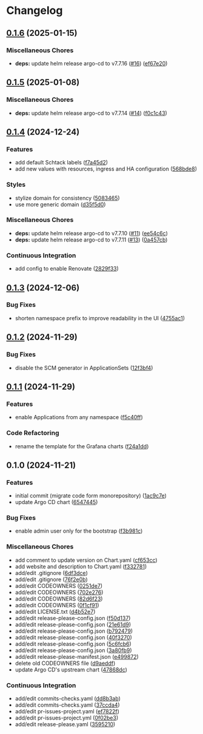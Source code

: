 # Changelog

## [0.1.6](https://github.com/schrodingers-stack/helm-argo-cd/compare/v0.1.5...v0.1.6) (2025-01-15)


### Miscellaneous Chores

* **deps:** update helm release argo-cd to v7.7.16 ([#16](https://github.com/schrodingers-stack/helm-argo-cd/issues/16)) ([ef67e20](https://github.com/schrodingers-stack/helm-argo-cd/commit/ef67e20828b5f23cd99d2c3c4c205ca01dc94dda))

## [0.1.5](https://github.com/schrodingers-stack/helm-argo-cd/compare/v0.1.4...v0.1.5) (2025-01-08)


### Miscellaneous Chores

* **deps:** update helm release argo-cd to v7.7.14 ([#14](https://github.com/schrodingers-stack/helm-argo-cd/issues/14)) ([f0c1c43](https://github.com/schrodingers-stack/helm-argo-cd/commit/f0c1c43287cd6d6122644daf2e8afbe740bb41b8))

## [0.1.4](https://github.com/schrodingers-stack/helm-argo-cd/compare/v0.1.3...v0.1.4) (2024-12-24)


### Features

* add default Schtack labels ([f7a45d2](https://github.com/schrodingers-stack/helm-argo-cd/commit/f7a45d2e014252d444806b0b497067f96f90249f))
* add new values with resources, ingress and HA configuration ([568bde8](https://github.com/schrodingers-stack/helm-argo-cd/commit/568bde8b860acf4ca2655df3bd4ca6bb5accb086))


### Styles

* stylize domain for consistency ([5083465](https://github.com/schrodingers-stack/helm-argo-cd/commit/508346579b9048a1e32b05a14b4dee9cfe0efe3a))
* use more generic domain ([d35f5d0](https://github.com/schrodingers-stack/helm-argo-cd/commit/d35f5d066d3430cf391946db001686a7e616b656))


### Miscellaneous Chores

* **deps:** update helm release argo-cd to v7.7.10 ([#11](https://github.com/schrodingers-stack/helm-argo-cd/issues/11)) ([ee54c6c](https://github.com/schrodingers-stack/helm-argo-cd/commit/ee54c6c46d00ab7ff4a8f40ee9ef0137f4b19e2f))
* **deps:** update helm release argo-cd to v7.7.11 ([#13](https://github.com/schrodingers-stack/helm-argo-cd/issues/13)) ([0a457cb](https://github.com/schrodingers-stack/helm-argo-cd/commit/0a457cb6712a08bac1ba0d600620b1c6f2f8ce0a))


### Continuous Integration

* add config to enable Renovate ([2829f33](https://github.com/schrodingers-stack/helm-argo-cd/commit/2829f33b93b0ab7dfa3be6893bf83e641bf1b25c))

## [0.1.3](https://github.com/schrodingers-stack/helm-argo-cd/compare/v0.1.2...v0.1.3) (2024-12-06)


### Bug Fixes

* shorten namespace prefix to improve readability in the UI ([4755ac1](https://github.com/schrodingers-stack/helm-argo-cd/commit/4755ac1e960ad6efb76950fc9c2ab33df05bc540))

## [0.1.2](https://github.com/schrodingers-stack/helm-argo-cd/compare/v0.1.1...v0.1.2) (2024-11-29)


### Bug Fixes

* disable the SCM generator in ApplicationSets ([12f3bf4](https://github.com/schrodingers-stack/helm-argo-cd/commit/12f3bf4c04c6b7f51ef457381039afa4c5873ff5))

## [0.1.1](https://github.com/schrodingers-stack/helm-argo-cd/compare/v0.1.0...v0.1.1) (2024-11-29)


### Features

* enable Applications from any namespace ([f5c40ff](https://github.com/schrodingers-stack/helm-argo-cd/commit/f5c40ff8360e28315511d54f39a780e0862592f0))


### Code Refactoring

* rename the template for the Grafana charts ([f24a1dd](https://github.com/schrodingers-stack/helm-argo-cd/commit/f24a1ddbac1fa61822a8b939c8e5ef89eb65366e))

## 0.1.0 (2024-11-21)


### Features

* initial commit (migrate code form monorepository) ([1ac9c7e](https://github.com/schrodingers-stack/helm-argo-cd/commit/1ac9c7e990dc3e6544ae7ba12f9bc265f52fc7b2))
* update Argo CD chart ([6547445](https://github.com/schrodingers-stack/helm-argo-cd/commit/6547445e0b681e2c883600060dadb2bd1448a9e9))


### Bug Fixes

* enable admin user only for the bootstrap ([f3b981c](https://github.com/schrodingers-stack/helm-argo-cd/commit/f3b981c3bfa577cc23739acfc08dd65ade172814))


### Miscellaneous Chores

* add comment to update version on Chart.yaml ([cf653cc](https://github.com/schrodingers-stack/helm-argo-cd/commit/cf653cc5d1c5ce69b63903e6bf36badc464e5bea))
* add website and description to Chart.yaml ([f332781](https://github.com/schrodingers-stack/helm-argo-cd/commit/f332781648d7f15c9ea44fd7fea46c0b86d28511))
* add/edit .gitignore ([6df3dce](https://github.com/schrodingers-stack/helm-argo-cd/commit/6df3dce76e0b958fbc53fa442b33f86043b9c020))
* add/edit .gitignore ([76f2e0b](https://github.com/schrodingers-stack/helm-argo-cd/commit/76f2e0b1339df09ec2ab78d003b85595471982b6))
* add/edit CODEOWNERS ([0251de7](https://github.com/schrodingers-stack/helm-argo-cd/commit/0251de74f4dc655ba78a9cefe6db2bb7f2df0022))
* add/edit CODEOWNERS ([702e276](https://github.com/schrodingers-stack/helm-argo-cd/commit/702e2761bedf18d5384ae1146fac99e08edfce9d))
* add/edit CODEOWNERS ([82d6f23](https://github.com/schrodingers-stack/helm-argo-cd/commit/82d6f234eb83ddb5f6e27808fcb4b81fc292debf))
* add/edit CODEOWNERS ([0f1cf91](https://github.com/schrodingers-stack/helm-argo-cd/commit/0f1cf91573674f008dfc9bdac3118b4437952db4))
* add/edit LICENSE.txt ([d4b52e7](https://github.com/schrodingers-stack/helm-argo-cd/commit/d4b52e773c39f5ce63d0c5905414ef150094ccf3))
* add/edit release-please-config.json ([f50d137](https://github.com/schrodingers-stack/helm-argo-cd/commit/f50d137a7dbe18d3ddf331e29a64b695f549a426))
* add/edit release-please-config.json ([21e61d9](https://github.com/schrodingers-stack/helm-argo-cd/commit/21e61d9591a16e7e7c80749ffb486c376c73e55f))
* add/edit release-please-config.json ([b792479](https://github.com/schrodingers-stack/helm-argo-cd/commit/b792479cbb53362c6677e5c730f9b11523d476d5))
* add/edit release-please-config.json ([40f3270](https://github.com/schrodingers-stack/helm-argo-cd/commit/40f3270b82d30a714bc3f4b02b24e3f9ce32e069))
* add/edit release-please-config.json ([5c6fcb6](https://github.com/schrodingers-stack/helm-argo-cd/commit/5c6fcb6efb10586b750cd3befe98c7647caa49d3))
* add/edit release-please-config.json ([3a80fb9](https://github.com/schrodingers-stack/helm-argo-cd/commit/3a80fb9553c6510d11fa98f6ffe1f11f4281b9a0))
* add/edit release-please-manifest.json ([e499872](https://github.com/schrodingers-stack/helm-argo-cd/commit/e499872cd8a448aa1ca68fa3f32a3b1f359156fb))
* delete old CODEOWNERS file ([d9aeddf](https://github.com/schrodingers-stack/helm-argo-cd/commit/d9aeddf02536b0ea3ddb59fc4e5186d9c73079e5))
* update Argo CD's upstream chart ([47868dc](https://github.com/schrodingers-stack/helm-argo-cd/commit/47868dc7c743134b1c928872b8cbdf50fee4058d))


### Continuous Integration

* add/edit commits-checks.yaml ([dd8b3ab](https://github.com/schrodingers-stack/helm-argo-cd/commit/dd8b3abe97de8edc3b61bf94b8899654540d6ed6))
* add/edit commits-checks.yaml ([37ccda4](https://github.com/schrodingers-stack/helm-argo-cd/commit/37ccda4d28d11e2764841e6b32db480b6097d0b9))
* add/edit pr-issues-project.yaml ([ef7822f](https://github.com/schrodingers-stack/helm-argo-cd/commit/ef7822ff4ea1030d49d7d5c52f8927cc171928d9))
* add/edit pr-issues-project.yml ([0f02be3](https://github.com/schrodingers-stack/helm-argo-cd/commit/0f02be3ee0e25a3ca00a9cd68f7c0c3ed384bbde))
* add/edit release-please.yaml ([3595210](https://github.com/schrodingers-stack/helm-argo-cd/commit/35952100b0a6bf17d1279b9fa63b8dd714a8794a))

